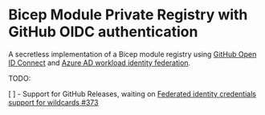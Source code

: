 # Bicep Module Private Registry with GitHub OIDC authentication

A secretless implementation of a Bicep module registry using [GitHub Open ID Connect](https://docs.github.com/en/actions/deployment/security-hardening-your-deployments/configuring-openid-connect-in-azure) and [Azure AD workload identity federation](https://docs.microsoft.com/en-us/azure/active-directory/develop/workload-identity-federation-create-trust-github?tabs=azure-portal).

TODO:

[ ] - Support for GitHub Releases, waiting on [Federated identity credentials support for wildcards #373](https://github.com/Azure/azure-workload-identity/issues/373)

